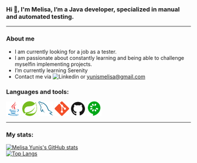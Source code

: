### Hi 👋, I'm Melisa, I’m a Java developer, specialized in manual and automated testing.

---

### About me

- I am currently looking for a job as a tester.
- I am passionate about constantly learning and being able to challenge myselfin implementing projects.
- I’m currently learning Serenity
- Contact me via ![Linkedin](https://www.linkedin.com/in/melisa-yunis/) or <a href="mailto:yunismelisa@gmail.com">yunismelisa@gmail.com</a>

<div align="left">
    <h3> Languages and tools: </h3>
    <div>
        <img src="https://github.com/devicons/devicon/blob/55609aa5bd817ff167afce0d965585c92040787a/icons/java/java-original.svg?plain=1" title="Java" alt="Java" width="40" height="40"/>
        <img src="https://github.com/devicons/devicon/blob/55609aa5bd817ff167afce0d965585c92040787a/icons/spring/spring-original.svg?plain=1" title="Spring Boot" alt="Spring Boot" width="40" height="40"/>
        <img src="https://github.com/devicons/devicon/blob/55609aa5bd817ff167afce0d965585c92040787a/icons/mysql/mysql-plain.svg?plain=1" title="MySQL" alt="MySQL" width="40" height="40"/>
        <img src="https://github.com/devicons/devicon/blob/55609aa5bd817ff167afce0d965585c92040787a/icons/git/git-original.svg?plain=1" title="Git" alt="Git" width="40" height="40"/>
        <img src="https://github.com/devicons/devicon/blob/55609aa5bd817ff167afce0d965585c92040787a/icons/github/github-original.svg?plain=1" title="GitHub" alt="GitHub" width="40" height="40"/>
        <img src="https://github.com/devicons/devicon/blob/55609aa5bd817ff167afce0d965585c92040787a/icons/cucumber/cucumber-plain.svg?plain=1" title="Cucumber" alt="Cucumber" width="40" height="40"/>

</div>
</div>
        
---
<div align="left">
    <h3> My stats: </h3>
    <a href="https://github-readme-stats.vercel.app/"><img src="https://github-readme-stats.vercel.app/api?username=MelisaYunis&show_icons=true&theme=synthwave" alt="Melisa Yunis's GitHub stats" /></a><br>
           <a href="https://github-readme-stats.vercel.app/"><img src="https://github-readme-stats.vercel.app/api/top-langs/?username=MelisaYunis&layout=compact&theme=synthwave" alt="Top Langs" /></a>

</div>
<!--
**Melisayunis/MelisaYunis** is a ✨ _special_ ✨ repository because its `README.md` (this file) appears on your GitHub profile.

Here are some ideas to get you started:

- 🔭 I’m currently working on ...
- 🌱 I’m currently learning ...
- 👯 I’m looking to collaborate on ...
- 🤔 I’m looking for help with ...
- 💬 Ask me about ...
- 📫 How to reach me: ...
- 😄 Pronouns: ...
- ⚡ Fun fact: ...
-->
